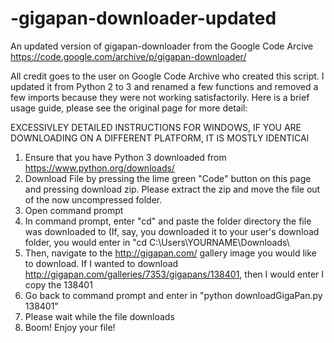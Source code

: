 # -gigapan-downloader-updated
An updated version of gigapan-downloader from the Google Code Arcive https://code.google.com/archive/p/gigapan-downloader/


All credit goes to the user on Google Code Archive who created this script. I updated it from Python 2 to 3 and renamed a few functions and removed a few imports because they were not working satisfactorily. Here is a brief usage guide, please see the original page for more detail:

EXCESSIVLEY DETAILED INSTRUCTIONS FOR WINDOWS, IF YOU ARE DOWNLOADING ON A DIFFERENT PLATFORM, IT IS MOSTLY IDENTICAl

1. Ensure that you have Python 3 downloaded from https://www.python.org/downloads/
2. Download File by pressing the lime green "Code" button on this page and pressing download zip. Please extract the zip and move the file out of the now uncompressed folder.
3. Open command prompt 
4. In command prompt, enter "cd" and paste the folder directory the file was downloaded to (If, say, you downloaded it to your user's download folder, you would enter in "cd C:\Users\YOURNAME\Downloads\
5. Then, navigate to the http://gigapan.com/ gallery image you would like to download. If I wanted to download http://gigapan.com/galleries/7353/gigapans/138401, then I would enter I copy the 138401
6. Go back to command prompt and enter in "python downloadGigaPan.py 138401"
7. Please wait while the file downloads
8. Boom! Enjoy your file!
